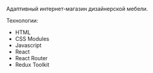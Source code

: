 Адаптивный интернет-магазин дизайнерской мебели.

Технологии:
 - HTML
 - CSS Modules
 - Javascript
 - React
 - React Router
 - Redux Toolkit

